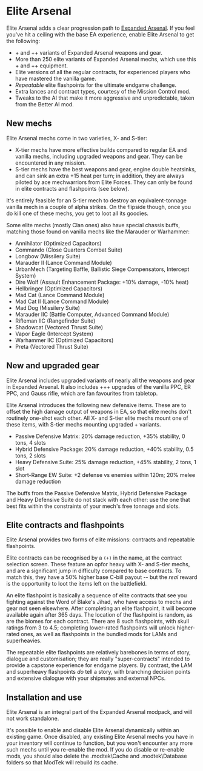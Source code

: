 # Elite Arsenal

Elite Arsenal adds a clear progression path to [Expanded Arsenal](https://github.com/hongooi73/ExpandedArsenal). If you feel you've hit a ceiling with the base EA experience, enable Elite Arsenal to get the following:

- \+ and ++ variants of Expanded Arsenal weapons and gear.
- More than 250 elite variants of Expanded Arsenal mechs, which use this + and ++ equipment.
- Elite versions of all the regular contracts, for experienced players who have mastered the vanilla game.
- _Repeatable_ elite flashpoints for the ultimate endgame challenge.
- Extra lances and contract types, courtesy of the Mission Control mod.
- Tweaks to the AI that make it more aggressive and unpredictable, taken from the Better AI mod.

## New mechs

Elite Arsenal mechs come in two varieties, X- and S-tier:

- X-tier mechs have more effective builds compared to regular EA and vanilla mechs, including upgraded weapons and gear. They can be encountered in any mission.
- S-tier mechs have the best weapons and gear, engine double heatsinks, and can sink an extra +15 heat per turn; in addition, they are always piloted by ace mechwarriors from Elite Forces. They can only be found in elite contracts and flashpoints (see below).

It's entirely feasible for an S-tier mech to destroy an equivalent-tonnage vanilla mech in a couple of alpha strikes. On the flipside though, once you do kill one of these mechs, you get to loot all its goodies.

Some elite mechs (mostly Clan ones) also have special chassis buffs, matching those found on vanilla mechs like the Marauder or Warhammer:

- Annihilator (Optimized Capacitors)
- Commando (Close Quarters Combat Suite)
- Longbow (Missilery Suite)
- Marauder II (Lance Command Module)
- UrbanMech (Targeting Baffle, Ballistic Siege Compensators, Intercept System)
- Dire Wolf (Assault Enhancement Package: +10% damage, -10% heat)
- Hellbringer (Optimized Capacitors)
- Mad Cat (Lance Command Module)
- Mad Cat II (Lance Command Module)
- Mad Dog (Missilery Suite)
- Marauder IIC (Battle Computer, Advanced Command Module)
- Rifleman IIC (Rangefinder Suite)
- Shadowcat (Vectored Thrust Suite)
- Vapor Eagle (Intercept System)
- Warhammer IIC (Optimized Capacitors)
- Preta (Vectored Thrust Suite)

## New and upgraded gear

Elite Arsenal includes upgraded variants of nearly all the weapons and gear in Expanded Arsenal. It also includes +++ upgrades of the vanilla PPC, ER PPC, and Gauss rifle, which are fan favourites from tabletop.

Elite Arsenal introduces the following new defensive items. These are to offset the high damage output of weapons in EA, so that elite mechs don't routinely one-shot each other. All X- and S-tier elite mechs mount one of these items, with S-tier mechs mounting upgraded + variants.

- Passive Defensive Matrix: 20% damage reduction, +35% stability, 0 tons, 4 slots
- Hybrid Defensive Package: 20% damage reduction, +40% stability, 0.5 tons, 2 slots
- Heavy Defensive Suite: 25% damage reduction, +45% stability, 2 tons, 1 slot
- Short-Range EW Suite: +2 defense vs enemies within 120m; 20% melee damage reduction

The buffs from the Passive Defensive Matrix, Hybrid Defensive Package and Heavy Defensive Suite do not stack with each other: use the one that best fits within the constraints of your mech's free tonnage and slots.

## Elite contracts and flashpoints

Elite Arsenal provides two forms of elite missions: contracts and repeatable flashpoints.

Elite contracts can be recognised by a `(+)` in the name, at the contract selection screen. These feature an opfor heavy with X- and S-tier mechs, and are a significant jump in difficulty compared to base contracts. To match this, they have a 50% higher base C-bill payout -- but the _real_ reward is the opportunity to loot the items left on the battlefield.

An elite flashpoint is basically a sequence of elite contracts that see you fighting against the Word of Blake's Jihad, who have access to mechs and gear not seen elsewhere. After completing an elite flashpoint, it will become available again after 365 days. The location of the flashpoint is random, as are the biomes for each contract. There are 8 such flashpoints, with skull ratings from 3 to 4.5; completing lower-rated flashpoints will unlock higher-rated ones, as well as flashpoints in the bundled mods for LAMs and superheavies.

The repeatable elite flashpoints are relatively barebones in terms of story, dialogue and customisation; they are really "super-contracts" intended to provide a capstone experience for endgame players. By contrast, the LAM and superheavy flashpoints _do_ tell a story, with branching decision points and extensive dialogue with your shipmates and external NPCs.

## Installation and use

Elite Arsenal is an integral part of the Expanded Arsenal modpack, and will not work standalone.

It's possible to enable and disable Elite Arsenal dynamically within an existing game. Once disabled, any existing Elite Arsenal mechs you have in your inventory will continue to function, but you won't encounter any more such mechs until you re-enable the mod. If you do disable or re-enable mods, you should also delete the .modtek\Cache and .modtek\Database folders so that ModTek will rebuild its cache.

